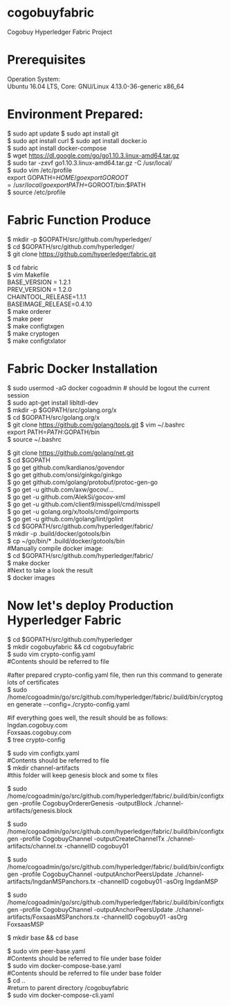 # cogobuyfabric
Cogobuy Hyperledger Fabric Project

# Prerequisites  
Operation System:  
Ubuntu 16.04 LTS, Core: GNU/Linux 4.13.0-36-generic x86_64  

# Environment Prepared:  
$ sudo apt update
$ sudo apt install git  
$ sudo apt install curl
$ sudo apt install docker.io  
$ sudo apt install docker-compose  
$ wget https://dl.google.com/go/go1.10.3.linux-amd64.tar.gz  
$ sudo tar -zxvf go1.10.3.linux-amd64.tar.gz -C /usr/local/  
$ sudo vim /etc/profile  
         export GOPATH=$HOME/go  
         export GOROOT=/usr/local/go  
         export PATH=$GOROOT/bin:$PATH  
$ source /etc/profile  

# Fabric Function Produce  
$ mkdir -p $GOPATH/src/github.com/hyperledger/  
$ cd $GOPATH/src/github.com/hyperledger/  
$ git clone https://github.com/hyperledger/fabric.git

$ cd fabric  
$ vim Makefile  
         BASE_VERSION = 1.2.1  
         PREV_VERSION = 1.2.0    
         CHAINTOOL_RELEASE=1.1.1  
         BASEIMAGE_RELEASE=0.4.10  
$ make orderer  
$ make peer  
$ make configtxgen  
$ make cryptogen  
$ make configtxlator  


# Fabric Docker Installation
$ sudo usermod -aG docker cogoadmin         # should be logout the current session  
$ sudo apt-get install libltdl-dev  
$ mkdir -p $GOPATH/src/golang.org/x    
$ cd $GOPATH/src/golang.org/x       
$ git clone https://github.com/golang/tools.git
$ vim ~/.bashrc     
         export PATH=$PATH:$GOPATH/bin    
$ source ~/.bashrc   

$ git clone https://github.com/golang/net.git   
$ cd $GOPATH     
$ go get github.com/kardianos/govendor   
$ go get github.com/onsi/ginkgo/ginkgo   
$ go get github.com/golang/protobuf/protoc-gen-go    
$ go get -u github.com/axw/gocov/...    
$ go get -u github.com/AlekSi/gocov-xml    
$ go get -u github.com/client9/misspell/cmd/misspell     
$ go get -u golang.org/x/tools/cmd/goimports     
$ go get -u github.com/golang/lint/golint   
$ cd $GOPATH/src/github.com/hyperledger/fabric/    
$ mkdir -p .build/docker/gotools/bin   
$ cp ~/go/bin/* .build/docker/gotools/bin    
#Manually compile docker image:    
$ cd $GOPATH/src/github.com/hyperledger/fabric/      
$ make docker   
#Next to take a look the result  
$ docker images   

# Now let's deploy Production Hyperledger Fabric    
$ cd $GOPATH/src/github.com/hyperledger       
$ mkdir cogobuyfabric && cd cogobuyfabric     
$ sudo vim crypto-config.yaml          
#Contents should be referred to file     

#after prepared crypto-config.yaml file, then run this command to generate lots of certificates   
$ sudo /home/cogoadmin/go/src/github.com/hyperledger/fabric/.build/bin/cryptogen generate --config=./crypto-config.yaml    

#if everything goes well, the result should be as follows:
Ingdan.cogobuy.com    
Foxsaas.cogobuy.com    
$ tree crypto-config   

$ sudo vim configtx.yaml             
#Contents should be referred to file     
$ mkdir channel-artifacts            
#this folder will keep genesis block and some tx files     

$ sudo /home/cogoadmin/go/src/github.com/hyperledger/fabric/.build/bin/configtxgen -profile CogobuyOrdererGenesis -outputBlock ./channel-artifacts/genesis.block     

$ sudo /home/cogoadmin/go/src/github.com/hyperledger/fabric/.build/bin/configtxgen -profile CogobuyChannel -outputCreateChannelTx ./channel-artifacts/channel.tx -channelID cogobuy01      

$ sudo /home/cogoadmin/go/src/github.com/hyperledger/fabric/.build/bin/configtxgen -profile CogobuyChannel -outputAnchorPeersUpdate ./channel-artifacts/IngdanMSPanchors.tx -channelID cogobuy01 -asOrg IngdanMSP      

$ sudo /home/cogoadmin/go/src/github.com/hyperledger/fabric/.build/bin/configtxgen -profile CogobuyChannel -outputAnchorPeersUpdate ./channel-artifacts/FoxsaasMSPanchors.tx -channelID cogobuy01 -asOrg FoxsaasMSP     

$ mkdir base && cd base    

$ sudo vim peer-base.yaml      
#Contents should be referred to file under base folder    
$ sudo vim docker-compose-base.yaml   
#Contents should be referred to file under base folder  
$ cd ..        
#return to parent directory /cogobuyfabric    
$ sudo vim docker-compose-cli.yaml   







